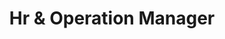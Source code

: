 ---
draft: false
name: "Althiya"
title: "Hr & Operation Manager"
avatar: {
    src: "../../assets/images/althiya.png",
    alt: "Digilink Althiya"
}
publishDate: "2022-11-07 15:39"
---